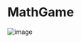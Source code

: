 # MathGame
![image](https://cdn.discordapp.com/attachments/995722389742698519/997519295305220117/Screenshot_20220715-170515_Termux.jpg)